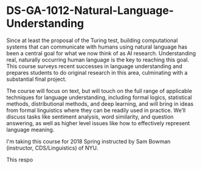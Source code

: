# DS-GA-1012-Natural-Language-Understanding

Since at least the proposal of the Turing test, building computational systems that can communicate with humans using natural language has been a central goal for what we now think of as AI research. Understanding real, naturally occurring human language is the key to reaching this goal. This course surveys recent successes in language understanding and prepares students to do original research in this area, culminating with a substantial final project.

The course will focus on text, but will touch on the full range of applicable techniques for language understanding, including formal logics, statistical methods, distributional methods, and deep learning, and will bring in ideas from formal linguistics where they can be readily used in practice. We’ll discuss tasks like sentiment analysis, word similarity, and question answering, as well as higher level issues like how to effectively represent language meaning.

I'm taking this course for 2018 Spring instructed by Sam Bowman (instructor, CDS/Linguistics) of NYU.

This respo
